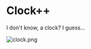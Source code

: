 # Clock++
I don't know, a clock?
I guess...

![clock.png](https://media.discordapp.net/attachments/1055127037309894727/1080685623695904849/2023-03-01-205348_2559x1080_scrot.png?width=1436&height=606)
